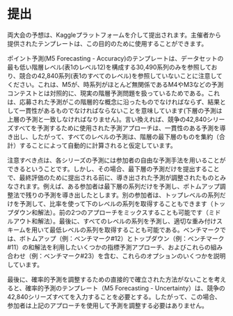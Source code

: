 # 提出
両大会の予想は、Kaggleプラットフォームを介して提出されます。主催者から提供されたテンプレートは、この目的のために使用することができます。<br>

ポイント予測(M5 Forecasting - Accuracy)のテンプレートは、データセットの最も低い階層レベル(表1のレベル12)を構成する30,490系列のみを参照しており、競合の42,840系列(表1のすべてのレベル)を参照していないことに注意してください。これは、M5が、時系列がほとんど無関係であるM4やM3などの予測コンテストとは対照的に、現実の階層予測問題を扱っているためである。これは、応募された予測がこの階層的な概念に沿ったものでなければならず、結果として一貫性があるものでなければならないことを意味しています(下層の予測は上層の予測と一致しなければなりません)。言い換えれば、競争の42,840シリーズすべてを予測するために使用された予測アプローチは、一貫性のある予測を導き出し、したがって、すべてのレベルの予測は、階層の最下層のものを集約（合計）することによって自動的に計算されると仮定しています。<br>

注意すべき点は、各シリーズの予測には参加者の自由な予測手法を用いることができるということです。しかし、その場合、最下層の予測だけを提出することで、最終評価のために提出される前に、導き出された予測が調整されたものとみなされます。例えば、ある参加者は最下層の系列だけを予測し、ボトムアップ調整法で残りの予測を導き出したとします。別の参加者は、トップレベルの系列だけを予測して、比率を使って下のレベルの系列を取得することもできます（トップダウン和解法）。前の2つのアプローチをミックスすることも可能です（ミドルアウト和解法）。最後に、すべてのレベルの系列を予測し、適切な重み付けスキームを用いて最低レベルの系列を取得することも可能である。ベンチマークでは、ボトムアップ（例：ベンチマーク#12）とトップダウン（例：ベンチマーク#11）の和解法を利用したいくつかの指標予測アプローチ、およびこれらの組み合わせ（例：ベンチマーク#23）を含む、これらのオプションのいくつかを説明しています。

最後に、確率的予測を調整するための直接的で確立された方法がないことを考えると、確率的予測のテンプレート（M5 Forecasting - Uncertainty）は、競争の42,840シリーズすべてを入力することを必要とする。したがって、この場合、参加者は上記のアプローチを使用して予測を調整する必要はありません。
